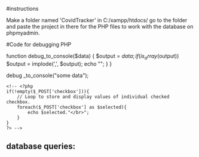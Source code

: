 #instructions

Make a folder named 'CovidTracker' in C:/xampp/htdocs/
go to the folder and paste the project in there for the PHP files to work with the database on phpmyadmin. 

#Code for debugging PHP

function debug_to_console($data) {
	$output = $data;
	if (is_array($output))
		$output = implode(',', $output);
		echo "<script>console.log('Debug Objects: " . $output . "' );</script>";
	}
}

debug _to_console("some data");



	<!-- <?php
    if(!empty($_POST['checkbox'])){
        // Loop to store and display values of individual checked checkbox.
        foreach($_POST['checkbox'] as $selected){
            echo $selected."</br>";
        }
    }
	?> -->

## database queries:
